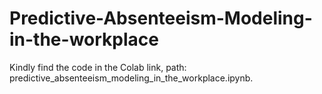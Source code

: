 # Predictive-Absenteeism-Modeling-in-the-workplace

Kindly find the code in the Colab link, path: predictive_absenteeism_modeling_in_the_workplace.ipynb.

